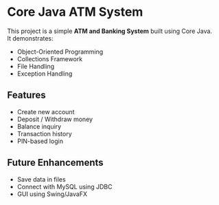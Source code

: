 # Core Java ATM System

This project is a simple **ATM and Banking System** built using Core Java.  
It demonstrates:
- Object-Oriented Programming
- Collections Framework
- File Handling
- Exception Handling

## Features
- Create new account
- Deposit / Withdraw money
- Balance inquiry
- Transaction history
- PIN-based login

## Future Enhancements
- Save data in files
- Connect with MySQL using JDBC
- GUI using Swing/JavaFX
